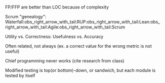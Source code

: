 FP/FFP are better than LOC because of complexity

Scrum "genealogy": Waterfall:obs_right_arrow_with_tail:RUP:obs_right_arrow_with_tail:Lean:obs_right_arrow_with_tail:Agile:obs_right_arrow_with_tail:Scrum

Utility vs. Correctness: Usefulness vs. Accuracy

Often related, not always (ex. a correct value for the wrong metric is not useful)

Chief programming never works (cite research from class)

Modified testing is top(or bottom)-down, or sandwich, but each module is tested by itself